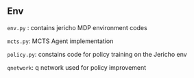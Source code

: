 ## Env
`env.py` : contains jericho MDP environment codes

`mcts.py`: MCTS Agent implementation

`policy.py`: constains code for policy training on the Jericho env

`qnetwork`: q network used for policy improvement
